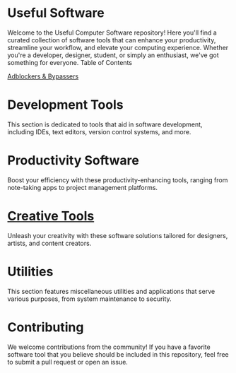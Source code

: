 # Useful Software

Welcome to the Useful Computer Software repository! Here you'll find a curated collection of software tools that can enhance your productivity, streamline your workflow, and elevate your computing experience. Whether you're a developer, designer, student, or simply an enthusiast, we've got something for everyone.
Table of Contents

[Adblockers & Bypassers](https://github.com/Entree3k/Useful-Software/blob/main/Adblockers%20%26%20Bypassers.md)

# Development Tools

This section is dedicated to tools that aid in software development, including IDEs, text editors, version control systems, and more.



# Productivity Software

Boost your efficiency with these productivity-enhancing tools, ranging from note-taking apps to project management platforms.



# [Creative Tools](https://github.com/Entree3k/Useful-Software/blob/main/Creative%20Tools.md)

Unleash your creativity with these software solutions tailored for designers, artists, and content creators.



# Utilities

This section features miscellaneous utilities and applications that serve various purposes, from system maintenance to security.



# Contributing

We welcome contributions from the community! If you have a favorite software tool that you believe should be included in this repository, feel free to submit a pull request or open an issue.

